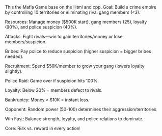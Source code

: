 This the Mafia Game base on the Html and cpp. Goal: Build a crime empire by controlling 10 territories or eliminating rival gang members (<3).

Resources: Manage money ($500K start), gang members (25), loyalty (90%), and police suspicion (40%).

Attacks: Fight rivals—win to gain territories/money or lose members/suspicion.

Bribes: Pay police to reduce suspicion (higher suspicion = bigger bribes needed).

Recruitment: Spend $50K/member to grow your gang (lowers loyalty slightly).

Police Raid: Game over if suspicion hits 100%.

Loyalty: Below 20% = members defect to rivals.

Bankruptcy: Money < $10K = instant loss.

Opponent: Random power (50-100) determines their aggression/territories.

Win Fast: Balance strength, loyalty, and police relations to dominate.

Core: Risk vs. reward in every action!
